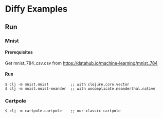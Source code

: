 # Diffy Examples
 
## Run

### Mnist

#### Prerequisites

Get mnist_784_csv.csv from https://datahub.io/machine-learning/mnist_784

#### Run

    $ clj -m mnist.mnist          ;; with clojure.core.vector
    $ clj -m mnist.mnist-neander  ;; with uncomplicate.neanderthal.native

### Cartpole

    $ clj -m cartpole.cartpole    ;; our classic cartpole 
